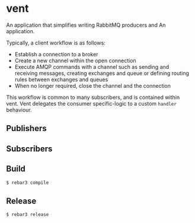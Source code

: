 vent
=====

An application that simplifies writing RabbitMQ producers and An application.

Typically, a client workflow is as follows:
 
- Establish a connection to a broker
- Create a new channel within the open connection
- Execute AMQP commands with a channel such as sending and receiving messages, creating exchanges and queue or defining routing rules between exchanges and queues
- When no longer required, close the channel and the connection

This workflow is common to many subscribers, and is contained within vent.
Vent delegates the consumer specific-logic to a custom `handler` behaviour.

## Publishers

## Subscribers

## Build

```bash
$ rebar3 compile
```

## Release
```
$ rebar3 release
```
